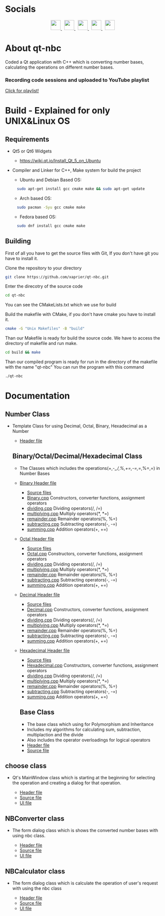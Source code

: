 # Socials
<p align="center">
  <a href="https://discord.com/users/xaprier#6129" target="_blank" rel="noreferrer">
    <img src="https://raw.githubusercontent.com/danielcranney/readme-generator/main/public/icons/socials/discord.svg" width="32" height="32" />
  </a>&nbsp
  <a href="https://www.github.com/xaprier" target="_blank" rel="noreferrer">
    <img src="https://raw.githubusercontent.com/danielcranney/readme-generator/main/public/icons/socials/github.svg" width="32" height="32" />
  </a>&nbsp
  <a href="http://www.instagram.com/xaprier.dev" target="_blank" rel="noreferrer">
    <img src="https://raw.githubusercontent.com/danielcranney/readme-generator/main/public/icons/socials/instagram.svg" width="32" height="32" />
  </a>&nbsp
  <a href="https://www.linkedin.com/in/seymen-kalkan-819b01220" target="_blank" rel="noreferrer">
    <img src="https://raw.githubusercontent.com/danielcranney/readme-generator/main/public/icons/socials/linkedin.svg" width="32" height="32" />
  </a>&nbsp
  <a href="https://twitter.com/xaprier_dev" target="_blank" rel="noreferrer">
    <img src="https://raw.githubusercontent.com/danielcranney/readme-generator/main/public/icons/socials/twitter.svg" width="32" height="32" />
  </a>
</p>

# About qt-nbc

Coded a Qt application with C++ which is converting number bases, calculating the operations on different number bases.

### Recording code sessions and uploaded to YouTube playlist

<a href="https://www.youtube.com/playlist?list=PLUWaeJl-QWIKn5Faxk4OtXYQWpuSaOQGr" target="_blank">Click for playlist!</a>

# Build - Explained for only UNIX&Linux OS

## Requirements

- Qt5 or Qt6 Widgets
  - https://wiki.qt.io/Install_Qt_5_on_Ubuntu
- Compiler and Linker for C++, Make system for build the project

  - Ubuntu and Debian Based OS:

  ```sh
    sudo apt-get install gcc cmake make && sudo apt-get update
  ```

  - Arch based OS:

  ```sh
    sudo pacman -Syu gcc cmake make
  ```

  - Fedora based OS:

  ```sh
    sudo dnf install gcc cmake make
  ```

## Building

First of all you have to get the source files with Git, If you don't have git you have to install it.

Clone the repository to your directory

```sh
git clone https://github.com/xaprier/qt-nbc.git
```

Enter the direcotry of the source code

```sh
cd qt-nbc
```

You can see the CMakeLists.txt which we use for build

Build the makefile with CMake, if you don't have cmake you have to install it.

```sh
cmake -G "Unix Makefiles" -B "build"
```

Than our Makefile is ready for build the source code. We have to access the directory of makefile and run make.

```sh
cd build && make
```

Than our compiled program is ready for run in the directory of the makefile with the name "qt-nbc"
You can run the program with this command

```sh
./qt-nbc
```

# Documentation

## Number Class

- Template Class for using Decimal, Octal, Binary, Hexadecimal as a Number
  - [Header file](https://github.com/xaprier/qt-nbc/blob/main/lib/Number.h)

  ## Binary/Octal/Decimal/Hexadecimal Class

  - The Classes which includes the operations(+,-,_,/,%,+=,-=,_=,%=,=) in Number Bases
  - [Binary Header file](https://github.com/xaprier/qt-nbc/blob/main/lib/Binary.h)
    - [Source files](https://github.com/xaprier/qt-nbc/blob/main/lib/Binary)
    - [Binary.cpp](https://github.com/xaprier/qt-nbc/blob/main/lib/Binary/Binary.cpp) Constructors, converter functions, assignment operators
    - [dividing.cpp](https://github.com/xaprier/qt-nbc/blob/main/lib/Binary/dividing.cpp) Dividing operators(/, /=)
    - [multiplying.cpp](https://github.com/xaprier/qt-nbc/blob/main/lib/Binary/multiplying.cpp) Multiply operators(*, *=)
    - [remainder.cpp](https://github.com/xaprier/qt-nbc/blob/main/lib/Binary/remainder.cpp) Remainder operators(%, %=)
    - [subtracting.cpp](https://github.com/xaprier/qt-nbc/blob/main/lib/Binary/subtracting.cpp) Subtracting operators(-, -=)
    - [summing.cpp](https://github.com/xaprier/qt-nbc/blob/main/lib/Binary/summing.cpp) Addition operators(+, +=)
  - [Octal Header file](https://github.com/xaprier/qt-nbc/blob/main/lib/Octal.h)
    - [Source files](https://github.com/xaprier/qt-nbc/blob/main/lib/Octal)
    - [Octal.cpp](https://github.com/xaprier/qt-nbc/blob/main/lib/Octal/Octal.cpp) Constructors, converter functions, assignment operators
    - [dividing.cpp](https://github.com/xaprier/qt-nbc/blob/main/lib/Octal/dividing.cpp) Dividing operators(/, /=)
    - [multiplying.cpp](https://github.com/xaprier/qt-nbc/blob/main/lib/Octal/multiplying.cpp) Multiply operators(*, *=)
    - [remainder.cpp](https://github.com/xaprier/qt-nbc/blob/main/lib/Octal/remainder.cpp) Remainder operators(%, %=)
    - [subtracting.cpp](https://github.com/xaprier/qt-nbc/blob/main/lib/Octal/subtracting.cpp) Subtracting operators(-, -=)
    - [summing.cpp](https://github.com/xaprier/qt-nbc/blob/main/lib/Octal/summing.cpp) Addition operators(+, +=)
  - [Decimal Header file](https://github.com/xaprier/qt-nbc/blob/main/lib/Decimal.h)
    - [Source files](https://github.com/xaprier/qt-nbc/blob/main/lib/Decimal)
    - [Decimal.cpp](https://github.com/xaprier/qt-nbc/blob/main/lib/Decimal/Decimal.cpp) Constructors, converter functions, assignment operators
    - [dividing.cpp](https://github.com/xaprier/qt-nbc/blob/main/lib/Decimal/dividing.cpp) Dividing operators(/, /=)
    - [multiplying.cpp](https://github.com/xaprier/qt-nbc/blob/main/lib/Decimal/multiplying.cpp) Multiply operators(*, *=)
    - [remainder.cpp](https://github.com/xaprier/qt-nbc/blob/main/lib/Decimal/remainder.cpp) Remainder operators(%, %=)
    - [subtracting.cpp](https://github.com/xaprier/qt-nbc/blob/main/lib/Decimal/subtracting.cpp) Subtracting operators(-, -=)
    - [summing.cpp](https://github.com/xaprier/qt-nbc/blob/main/lib/Decimal/summing.cpp) Addition operators(+, +=)
  - [Hexadecimal Header file](Hexadecimal.h)
    - [Source files](https://github.com/xaprier/qt-nbc/blob/main/lib/Hexadecimal)
    - [Hexadecimal.cpp](https://github.com/xaprier/qt-nbc/blob/main/lib/Hexadecimal/Hexadecimal.cpp) Constructors, converter functions, assignment operators
    - [dividing.cpp](https://github.com/xaprier/qt-nbc/blob/main/lib/Hexadecimal/dividing.cpp) Dividing operators(/, /=)
    - [multiplying.cpp](https://github.com/xaprier/qt-nbc/blob/main/lib/Hexadecimal/multiplying.cpp) Multiply operators(*, *=)
    - [remainder.cpp](https://github.com/xaprier/qt-nbc/blob/main/lib/Hexadecimal/remainder.cpp) Remainder operators(%, %=)
    - [subtracting.cpp](https://github.com/xaprier/qt-nbc/blob/main/lib/Hexadecimal/subtracting.cpp) Subtracting operators(-, -=)
    - [summing.cpp](https://github.com/xaprier/qt-nbc/blob/main/lib/Hexadecimal/summing.cpp) Addition operators(+, +=)
    ## Base Class

    - The base class which using for Polymorphism and Inheritance
    - Includes my algorithms for calculating sum, subtraction, multiplaction and the divide
    - Also includes the operator overloadings for logical operators
    - [Header file](https://github.com/xaprier/qt-nbc/blob/main/lib/Number/BaseClass.h)
    - [Source file](https://github.com/xaprier/qt-nbc/blob/main/lib/Number/Base/BaseClass.cpp)

## choose class

- Qt's MainWindow class which is starting at the beginning for selecting the operation and creating a dialog for that operation.

  - [Header file](https://github.com/xaprier/qt-nbc/blob/main/src/header-files/choose.h)
  - [Source file](https://github.com/xaprier/qt-nbc/blob/main/src/cpp-files/choose.cpp)
  - [UI file](https://github.com/xaprier/qt-nbc/blob/main/src/design-files/choose.ui)

## NBConverter class

- The form dialog class which is shows the converted number bases with using nbc class.

  - [Header file](https://github.com/xaprier/qt-nbc/blob/main/src/header-files/nbconverter.h)
  - [Source file](https://github.com/xaprier/qt-nbc/blob/main/src/cpp-files/nbconverter.cpp)
  - [UI file](https://github.com/xaprier/qt-nbc/blob/main/src/design-files/nbconverter.ui)

## NBCalculator class

- The form dialog class which is calculate the operation of user's request with using the nbc class

  - [Header file](https://github.com/xaprier/qt-nbc/blob/main/src/header-files/nbcalculator.h)
  - [Source file](https://github.com/xaprier/qt-nbc/blob/main/src/cpp-files/nbconverter.cpp)
  - [UI file](https://github.com/xaprier/qt-nbc/blob/main/src/design-files/nbcalculator.ui)
